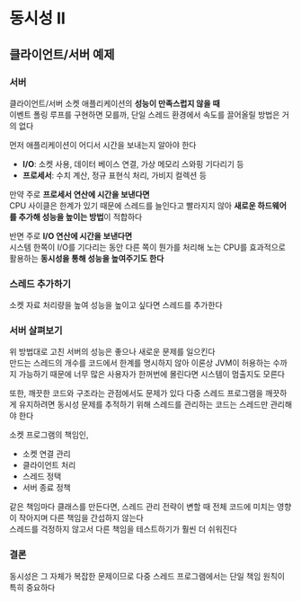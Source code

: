# 동시성 II

## 클라이언트/서버 예제

### 서버
클라이언트/서버 소켓 애플리케이션의 **성능이 만족스럽지 않을 때**   
이벤트 폴링 루프를 구현하면 모를까, 단일 스레드 환경에서 속도를 끌어올릴 방법은 거의 없다

먼저 애플리케이션이 어디서 시간을 보내는지 알아야 한다
- **I/O**: 소켓 사용, 데이터 베이스 연결, 가상 메모리 스와핑 기다리기 등
- **프로세서**: 수치 계산, 정규 표현식 처리, 가비지 컬렉션 등

만약 주로 **프로세서 연산에 시간을 보낸다면**    
CPU 사이클은 한계가 있기 때문에 스레드를 늘인다고 빨라지지 않아 **새로운 하드웨어를 추가해 성능을 높이는 방법**이 적합하다

반면 주로 **I/O 연산에 시간을 보낸다면**     
시스템 한쪽이 I/O를 기다리는 동안 다른 쪽이 뭔가를 처리해 노는 CPU를 효과적으로 활용하는 **동시성을 통해 성능을 높여주기도 한다**

### 스레드 추가하기
소켓 자료 처리량을 높여 성능을 높이고 싶다면 스레드를 추가한다

### 서버 살펴보기
위 방법대로 고친 서버의 성능은 좋으나 새로운 문제를 일으킨다    
만드는 스레드의 개수를 코드에서 한계를 명시하지 않아 이론상 JVM이 허용하는 수까지 가능하기 때문에 너무 많은 사용자가 한꺼번에 몰린다면 시스템이 멈출지도 모른다

또한, 깨끗한 코드와 구조라는 관점에서도 문제가 있다
다중 스레드 프로그램을 깨끗하게 유지하려면 동시성 문제를 추적하기 위해 스레드를 관리하는 코드는 스레드만 관리해야 한다

소켓 프로그램의 책임인,
- 소켓 연결 관리
- 클라이언트 처리
- 스레드 정택
- 서버 종료 정책    

같은 책임마다 클래스를 만든다면, 스레드 관리 전략이 변할 때 전체 코드에 미치는 영향이 작아지며 다른 책임을 간섭하지 않는다   
스레드를 걱정하지 않고서 다른 책임을 테스트하기가 훨씬 더 쉬워진다

### 결론
동시성은 그 자체가 복잡한 문제이므로 다중 스레드 프로그램에서는 단일 책임 원칙이 특히 중요하다


